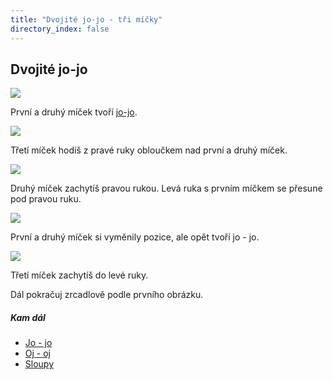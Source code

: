 ```yaml
---
title: "Dvojité jo-jo - tři míčky"
directory_index: false
---
```


## Dvojité jo-jo

![](img/m/micky-3-djojoa.png)

První a druhý míček tvoří <a href="jojo.html" title="Podobný trik.">jo-jo</a>.

![](img/m/micky-3-djojob.png)

Třetí míček hodíš z pravé ruky obloučkem nad první a druhý míček.

![](img/m/micky-3-djojoc.png)

Druhý míček zachytíš pravou rukou. Levá ruka s prvním míčkem se přesune pod pravou ruku.

![](img/m/micky-3-djojod.png)

První a druhý míček si vyměnily pozice, ale opět tvoří jo - jo.

![](img/m/micky-3-djojoe.png)

Třetí míček zachytíš do levé ruky.


Dál pokračuj zrcadlově podle prvního obrázku.



##### Kam dál

- [Jo - jo](/micky/3/jojo.html "Snadný a velmi hezký trik")
- [Oj - oj](/micky/3/ojoj.html "Australské jo-jo")
- [Sloupy](/micky/3/sloupy.html "Trik se třemi míčky")
